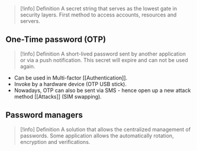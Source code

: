 >[!info] Definition
>A secret string that serves as the lowest gate in security layers. First method to access accounts, resources and servers.

## One-Time password (OTP)
>[!info] Definition
>A short-lived password sent by another application or via a push notification. This secret will expire and can not be used again. 

- Can be used in Multi-factor [[Authentication]].
- Invoke by a hardware device (OTP USB stick).
- Nowadays, OTP can also be sent via SMS - hence open up a new attack method [[Attacks]] (SIM swapping).

## Password managers
>[!info] Definition
>A solution that allows the centralized management of passwords. Some application allows the automatically rotation, encryption and verifications.

